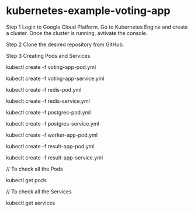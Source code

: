 # kubernetes-example-voting-app

 Step 1 Login to Google Cloud Platform. Go to Kubernetes Engine and create a cluster. Once the cluster is running, avtivate the console.

 Step 2 Clone the desired repository from GitHub.

 Step 3 Creating Pods and Services

kubectl create -f voting-app-pod.yml

kubeclt create -f voting-app-service.yml

kubectl create -f redis-pod.yml

kubeclt create -f redis-service.yml

kubectl create -f postgres-pod.yml

kubeclt create -f postgres-service.yml

kubectl create -f worker-app-pod.yml

kubectl create -f result-app-pod.yml

kubeclt create -f result-app-service.yml

// To check all the Pods

kubectl get pods

// To check all the Services

kubectl get services

